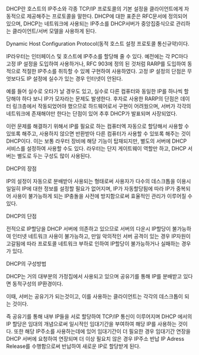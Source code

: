 DHCP란 호스트의 IP주소와 각종 TCP/IP 프로토콜의 기본 설정을 클라이언트에게 자동적으로 제공해주는 프로토콜을 말한다. DHCP에 대한 표준은 RFC문서에 정의되어 있으며, DHCP는 네트워크에 사용되는 IP주소를 DHCP서버가 중앙집중식으로 관리하는 클라이언트/서버 모델을 사용하게 된다. 





Dynamic Host Configuration Protocol(동적 호스트 설정 프로토콜 통신규약)이다.

IP라우터는 인터페이스 및 호스트에 IP주소를 할당해 줄 수 있다. 예전에는 각 PC마다 고정 IP 설정을 도입하여 사용하거나, RFC 903에 정의 된 것처럼 RARP를 도입하여 동적으로 적절한 IP주소를 취득할 수 있께 구현하여 사용하였다. 고정 IP 설정의 단점은 무엇보다도 IP 설정에 실수가 있는 경우 인터넷이 안된다.

예를 들어 실수로 오타가 날 경우도 있고, 실수로 다른 컴퓨터와 동일한 IP를 하나씩 할당해야 하다 보니 IP가 모자라는 문제도 발생한다. 후자로 사용한 RARP의 단점은 데이터 링크층에서 작동되었어야 했으므로 하드웨어로서 구현이 어려웠으며, 서버가 각각의 네트워크에 존재해야만 한다는 단점이 있어 추후 DHCP가 발표되며 사장되었다.



이런 문제를 해결하기 위해서 IP를 필요로 하는 컴퓨터엑 자동으로 할당해서 사용할 수 있또록 해주고, 사용하지 않으면 반환받아 다른 컴퓨터가 사용할 수 있또록 해주는 것이 DHCP이다. 이는 보통 라우터 장비에 해당 기능이 탑재되지만, 별도의 서버에 DHCP 서비스를 설정하여 사용할 수도 있다. 라우터는 단지 게이트웨이 역할만 하고, DHCP 서버는 별도로 두는 구성도 많이 사용된다.






DHCP의 장점

IP의 설정이 자동으로 분배받아 사용되는 형태로써 사용자가 다수의 데스크톱을 이용시 일일히 IP에 대한 정보를 설정할 필요가 없어지며, IP가 자동할당됨에 따라 IP가 중복되어 사용이 불가능하게 되는 IP충돌을 사전에 방지함으로써 효율적인 관리가 이루어질 수 있다.



DHCP의 단점

전적으로 IP할당을 DHCP 서버에 의존하고 있으므로 서버의 다운시 IP할당이 불가능하여 인터넷 네트워크 사용이 불가능하고, 만일 악의적인 서버 공격이 있는 경우 IP자원이 고갈됨에 따라 프로토콜 네트워크 부하로 인하여 IP할당이 불가능하거나 실패하는 경우가 있다.





DHCP의 구성방법

DHCP는 거의 대부분의 가정집에서 사용되고 있으며 공유기를 통해 IP를 분배받고 있다면 동적구성의 IP환경이다.

이때, 서버는 공유기가 되는것이고, 이를 사용하는 클라이언트는 각각의 데스크톱이 되는 것이다.



즉 공유기를 통해 내부 IP들을 서로 할당하여 TCP/IP 통신이 이루어지며 DHCP 에서의 IP 할당은 임대의 개념으로써 일시적인 임대기간을 부여하여 해당 IP를 사용하는 것이다. 또한 해당 IP주소를 사용하는데에 있어 임대기간이 더 필요한 경우 임대기간 연장을 DHCP 서버에 요청하여 연장되며 더 이상 필요치 않은 경우 IP주소 반납 IP Adress Release를 수행함으로써 반납하여 새로운 IP로 할당받게 된다.






















